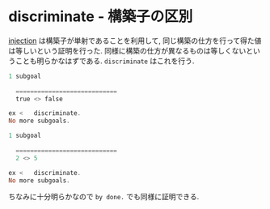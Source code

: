 # discriminate - 構築子の区別

[injection](./injection.md) は構築子が単射であることを利用して, 同じ構築の仕方を行って得た値は等しいという証明を行った.
同様に構築の仕方が異なるものは等しくないということも明らかなはずである.
`discriminate` はこれを行う.

```haskell
1 subgoal
  
  ============================
  true <> false

ex <   discriminate.
No more subgoals.
```

```haskell
1 subgoal
  
  ============================
  2 <> 5

ex <   discriminate.
No more subgoals.
```

ちなみに十分明らかなので `by done.` でも同様に証明できる.
